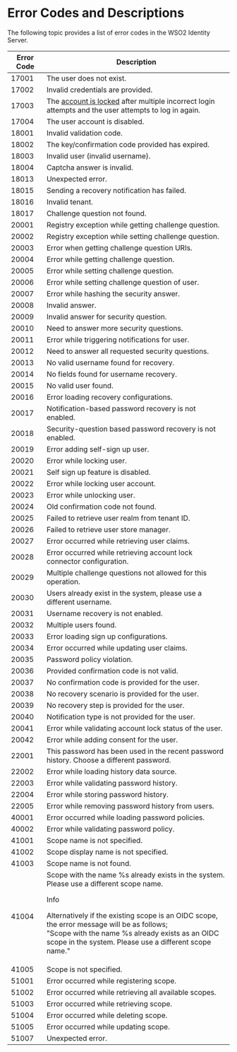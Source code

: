 # Error Codes and Descriptions

The following topic provides a list of error codes in the WSO2 Identity Server. 

| Error Code | Description                                                                                                                                                              |
|------------|--------------------------------------------------------------------------------------------------------------------------------------------------------------------------|
| 17001      | The user does not exist.                                                                                                                                  |
| 17002      | Invalid credentials are provided.                                                                                                                 |
| 17003      | The [account is locked]({{base_path}}/guides/identity-lifecycles/lock-accounts-by-failed-login-attempts) after multiple incorrect login attempts and the user attempts to log in again. |
| 17004      | The user account is disabled.                                                                                                                     |
| 18001      | Invalid validation code.                                                                                                                                                 |
| 18002      | The key/confirmation code provided has expired.                                                                                                                          |
| 18003      | Invalid user (invalid username).                                                                                                                                         |
| 18004      | Captcha answer is invalid.                                                                                                                                               |
| 18013      | Unexpected error.                                                                                                                                                        |
| 18015      | Sending a recovery notification has failed.                                                                                                            |
| 18016      | Invalid tenant.                                                                                                                                                          |
| 18017      | Challenge question not found.                                                                                                                                            |
| 20001      | Registry exception while getting challenge question.                                                                                                                     |
| 20002      | Registry exception while setting challenge question.                                                                                                                     |
| 20003      | Error when getting challenge question URIs.                                                                                                                              |
| 20004      | Error while getting challenge question.                                                                                                                                  |
| 20005      | Error while setting challenge question.                                                                                                                                  |
| 20006      | Error while setting challenge question of user.                                                                                                                          |
| 20007      | Error while hashing the security answer.                                                                                                                                 |
| 20008      | Invalid answer.                                                                                                                                                          |
| 20009      | Invalid answer for security question.                                                                                                                                    |
| 20010      | Need to answer more security questions.                                                                                                                                  |
| 20011      | Error while triggering notifications for user.                                                                                                                           |
| 20012      | Need to answer all requested security questions.                                                                                                                         |
| 20013      | No valid username found for recovery.                                                                                                                                    |
| 20014      | No fields found for username recovery.                                                                                                                                   |
| 20015      | No valid user found.                                                                                                                                                     |
| 20016      | Error loading recovery configurations.                                                                                                                                   |
| 20017      | Notification-based password recovery is not enabled.                                                                                                                     |
| 20018      | Security-question based password recovery is not enabled.                                                                                                                |
| 20019      | Error adding self-sign up user.                                                                                                                                          |
| 20020      | Error while locking user.                                                                                                                                                |
| 20021      | Self sign up feature is disabled.                                                                                                                                        |
| 20022      | Error while locking user account.                                                                                                                                        |
| 20023      | Error while unlocking user.                                                                                                                                              |
| 20024      | Old confirmation code not found.                                                                                                                                         |
| 20025      | Failed to retrieve user realm from tenant ID.                                                                                                                            |
| 20026      | Failed to retrieve user store manager.                                                                                                                                   |
| 20027      | Error occurred while retrieving user claims.                                                                                                                             |
| 20028      | Error occurred while retrieving account lock connector configuration.                                                                                                    |
| 20029      | Multiple challenge questions not allowed for this operation.                                                                                                             |
| 20030      | Users already exist in the system, please use a different username.                                                                                                      |
| 20031      | Username recovery is not enabled.                                                                                                                                        |
| 20032      | Multiple users found.                                                                                                                                                    |
| 20033      | Error loading sign up configurations.                                                                                                                                     |
| 20034      | Error occurred while updating user claims.                                                                                                                               |
| 20035      | Password policy violation.                                                                                                                                              |
| 20036      | Provided confirmation code is not valid.                                                                                                                                 |
| 20037      | No confirmation code is provided for the user.                                                                                                                               |
| 20038      | No recovery scenario is provided for the user.                                                                                                                               |
| 20039      | No recovery step is provided for the user.                                                                                                                                   |
| 20040      | Notification type is not provided for the user.                                                                                                                              |
| 20041      | Error while validating account lock status of the user.                                                                                                                      |
| 20042      | Error while adding consent for the user.                                                                                                                                     |
| 22001      | This password has been used in the recent password history. Choose a different password.                                                                                 |
| 22002      | Error while loading history data source.                                                                                                                                 |
| 22003      | Error while validating password history.                                                                                                                                 |
| 22004      | Error while storing password history.                                                                                                                                    |
| 22005      | Error while removing password history from users.                                                                                                                        |
| 40001      | Error occurred while loading password policies.                                                                                                                          |
| 40002      | Error while validating password policy.                                                                                                                                  |
| 41001      | Scope name is not specified.                                                                                                                                             |
| 41002      | Scope display name is not specified.                                                                                                                                     |
| 41003      | Scope name is not found.                                                                                                                                                 |
| 41004      | Scope with the name %s already exists in the system. Please use a different scope name.<br> <div class="admonition info"><p class="admonition-title">Info</p> <p>Alternatively if the existing scope is an OIDC scope, the error message will be as follows;<br>"Scope with the name %s already exists as an OIDC scope in the system. Please use a different scope name."</p></div>                                                                                 |
| 41005      | Scope is not specified.                                                                                                                                                  |
| 51001      | Error occurred while registering scope.                                                                                                                                  |
| 51002      | Error occurred while retrieving all available scopes.                                                                                                                    |
| 51003      | Error occurred while retrieving scope.                                                                                                                                   |
| 51004      | Error occurred while deleting scope.                                                                                                                                     |
| 51005      | Error occurred while updating scope.                                                                                                                                     |
| 51007      | Unexpected error.                                                                                                                                                        |

